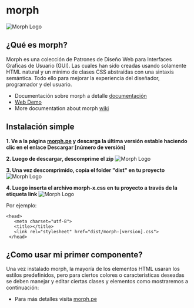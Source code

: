 # morph

![Morph Logo](https://image.ibb.co/iqOQ7F/morph_logo_mini_fw.png)

## ¿Qué es morph?

Morph es una colección de Patrones de Diseño Web para Interfaces Graficas de Usuario (GUI). Las cuales han sido creadas usando solamente HTML natural y un mínimo de clases CSS abstraídas con una sintaxis semántica. Todo ello para mejorar la experiencia del diseñador, programador y del usuario.

- Documentación sobre morph a detalle [documentación](https://github.com/techfano/morph/wiki/Morph-fundamentos)
- [Web Demo](https://morph.pe/)
- More documentation about morph [wiki](https://github.com/techfano/morph/wiki/Soon-in-English)

## Instalación simple

**1. Ve a la página [morph.pe](https://morph.pe) y descarga la última versión estable haciendo clic en el enlace Descargar [número de versión]**

**2. Luego de descargar, descomprime el zip**
![Morph Logo](https://image.ibb.co/d8v87w/Descomprimir.png)

**3. Una vez descomprimido, copia el folder "dist" en tu proyecto**
![Morph Logo](https://image.ibb.co/gUUAnw/Proyecto1.png)

**4. Luego inserta el archivo morph-x.css en tu proyecto a través de la etiqueta link**
![Morph Logo](https://image.ibb.co/mrGefG/Proyecto2.png)

Por ejemplo:
 ``` [html]
 <head>
    <meta charset="utf-8">
    <title></title>
    <link rel="stylesheet" href="dist/morph-[version].css">
  </head>
 ```

## ¿Como usar mi primer componente?
 
Una vez instalado morph, la mayoría de los elementos HTML usaran los estilos predefinidos, pero para ciertos colores o características deseadas se deben manejar y editar ciertas clases y elementos como mostraremos a continuación:

- Para más detalles visita [morph.pe](https://morph.pe)
